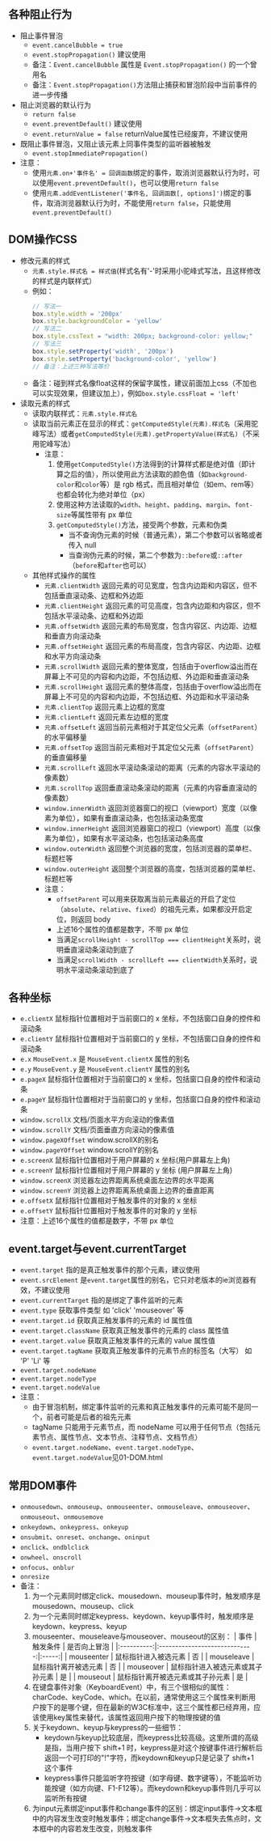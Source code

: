 ## 各种阻止行为
- 阻止事件冒泡
    - `event.cancelBubble = true`
    - `event.stopPropagation()` 建议使用
    - 备注：`Event.cancelBubble` 属性是 `Event.stopPropagation()` 的一个曾用名
    - 备注：`Event.stopPropagation()`方法阻止捕获和冒泡阶段中当前事件的进一步传播
- 阻止浏览器的默认行为
    - `return false`
    - `event.preventDefault()` 建议使用
    - `event.returnValue = false` returnValue属性已经废弃，不建议使用
- 既阻止事件冒泡，又阻止该元素上同事件类型的监听器被触发
    - `event.stopImmediatePropagation()`
- 注意：
    - 使用`元素.on+'事件名' = 回调函数`绑定的事件，取消浏览器默认行为时，可以使用`event.preventDefault()`，也可以使用`return false`
    - 使用`元素.addEventListener('事件名, 回调函数[, options]')`绑定的事件，取消浏览器默认行为时，不能使用`return false`，只能使用`event.preventDefault()`

## DOM操作CSS
- 修改元素的样式
    - `元素.style.样式名 = 样式值`(样式名有'-'时采用小驼峰式写法，且这样修改的样式是内联样式）
    - 例如：
        ```js
        // 写法一
        box.style.width = '200px'
        box.style.backgroundColor = 'yellow'
        // 写法二
        box.style.cssText = "width: 200px; background-color: yellow;"
        // 写法三
        box.style.setProperty('width', '200px')
        box.style.setProperty('background-color', 'yellow')
        // 备注：上述三种写法等价
        ```
    - 备注：碰到样式名像float这样的保留字属性，建议前面加上css（不加也可以实现效果，但建议加上），例如`box.style.cssFloat = 'left'`
- 读取元素的样式
    - 读取内联样式：`元素.style.样式名`
    - 读取当前元素正在显示的样式：`getComputedStyle(元素).样式名`（采用驼峰写法）或者`getComputedStyle(元素).getPropertyValue(样式名)`（不采用驼峰写法）
        - 注意：
            1. 使用`getComputedStyle()`方法得到的计算样式都是绝对值（即计算之后的值），所以使用此方法读取的颜色值（如`background-color`和`color`等）是 rgb 格式，而且相对单位（如em、rem等）也都会转化为绝对单位（px）
            2. 使用这种方法读取的`width`、`height`、`padding`、`margin`、`font-size`等属性带有 px 单位
            3. `getComputedStyle()`方法，接受两个参数，元素和伪类
                - 当不查询伪元素的时候（普通元素），第二个参数可以省略或者传入 null
                - 当查询伪元素的时候，第二个参数为`::before`或`::after`（`before`和`after`也可以）
    - 其他样式操作的属性
        - `元素.clientWidth` 返回元素的可见宽度，包含内边距和内容区，但不包括垂直滚动条、边框和外边距
        - `元素.clientHeight` 返回元素的可见高度，包含内边距和内容区，但不包括水平滚动条、边框和外边距
        - `元素.offsetWidth` 返回元素的布局宽度，包含内容区、内边距、边框和垂直方向滚动条
        - `元素.offsetHeight` 返回元素的布局高度，包含内容区、内边距、边框和水平方向滚动条
        - `元素.scrollWidth` 返回元素的整体宽度，包括由于overflow溢出而在屏幕上不可见的内容和内边距，不包括边框、外边距和垂直滚动条
        - `元素.scrollHeight` 返回元素的整体高度，包括由于overflow溢出而在屏幕上不可见的内容和内边距，不包括边框、外边距和水平滚动条
        - `元素.clientTop` 返回元素上边框的宽度
        - `元素.clientLeft` 返回元素左边框的宽度
        - `元素.offsetLeft` 返回当前元素相对于其定位父元素（`offsetParent`）的水平偏移量
        - `元素.offsetTop` 返回当前元素相对于其定位父元素（`offsetParent`）的垂直偏移量
        - `元素.scrollLeft` 返回水平滚动条滚动的距离（元素的内容水平滚动的像素数）
        - `元素.scrollTop` 返回垂直滚动条滚动的距离（元素的内容垂直滚动的像素数）
        - `window.innerWidth` 返回浏览器窗口的视口（viewport）宽度（以像素为单位），如果有垂直滚动条，也包括滚动条宽度
        - `window.innerHeight` 返回浏览器窗口的视口（viewport）高度（以像素为单位），如果有水平滚动条，也包括滚动条高度
        - `window.outerWidth` 返回整个浏览器的宽度，包括浏览器的菜单栏、标题栏等
        - `window.outerHeight` 返回整个浏览器的高度，包括浏览器的菜单栏、标题栏等
        - 注意：
            - `offsetParent` 可以用来获取离当前元素最近的开启了定位（`absolute`、`relative`、`fixed`）的祖先元素，如果都没开启定位，则返回 body
            - 上述16个属性的值都是数字，不带 px 单位
            - 当满足`scrollHeight - scrollTop === clientHeight`关系时，说明垂直滚动条滚动到底了
            - 当满足`scrollWidth - scrollLeft === clientWidth`关系时，说明水平滚动条滚动到底了

## 各种坐标
- `e.clientX` 鼠标指针位置相对于当前窗口的 x 坐标，不包括窗口自身的控件和滚动条
- `e.clientY` 鼠标指针位置相对于当前窗口的 y 坐标，不包括窗口自身的控件和滚动条
- `e.x` `MouseEvent.x` 是 `MouseEvent.clientX` 属性的别名
- `e.y` `MouseEvent.y` 是 `MouseEvent.clientY` 属性的别名
- `e.pageX` 鼠标指针位置相对于当前窗口的 x 坐标，包括窗口自身的控件和滚动条
- `e.pageY` 鼠标指针位置相对于当前窗口的 y 坐标，包括窗口自身的控件和滚动条
- `window.scrollX` 文档/页面水平方向滚动的像素值
- `window.scrollY` 文档/页面垂直方向滚动的像素值
- `window.pageXOffset` window.scrollX的别名
- `window.pageYOffset` window.scrollY的别名
- `e.screenX` 鼠标指针位置相对于用户屏幕的 x 坐标(用户屏幕左上角) 
- `e.screenY` 鼠标指针位置相对于用户屏幕的 y 坐标 (用户屏幕左上角) 
- `window.screenX` 浏览器左边界距离系统桌面左边界的水平距离
- `window.screenY` 浏览器上边界距离系统桌面上边界的垂直距离
- `e.offsetX` 鼠标指针位置相对于触发事件的对象的 x 坐标
- `e.offsetY` 鼠标指针位置相对于触发事件的对象的 y 坐标
- 注意：上述16个属性的值都是数字，不带 px 单位

## event.target与event.currentTarget
- `event.target` 指的是真正触发事件的那个元素，建议使用
- `event.srcElement` 是`event.target`属性的别名，它只对老版本的ie浏览器有效，不建议使用
- `event.currentTarget` 指的是绑定了事件监听的元素
- `event.type` 获取事件类型 如 'click' 'mouseover' 等
- `event.target.id` 获取真正触发事件的元素的 id 属性值
- `event.target.className` 获取真正触发事件的元素的 class 属性值
- `event.target.value` 获取真正触发事件的元素的 value 属性值
- `event.target.tagName` 获取真正触发事件的元素节点的标签名（大写） 如 'P' 'Li' 等
- `event.target.nodeName`
- `event.target.nodeType`
- `event.target.nodeValue`
- 注意：
    - 由于冒泡机制，绑定事件监听的元素和真正触发事件的元素可能不是同一个，前者可能是后者的祖先元素
    - tagName 只能用于元素节点，而 nodeName 可以用于任何节点（包括元素节点、属性节点、文本节点、注释节点、文档节点）
    - `event.target.nodeName`、`event.target.nodeType`、`event.target.nodeValue`见01-DOM.html

## 常用DOM事件
- `onmousedown`、`onmouseup`、`onmouseenter`、`onmouseleave`、`onmouseover`、`onmouseout`、`onmousemove`
- `onkeydown`、`onkeypress`、`onkeyup`
- `onsubmit`、`onreset`、`onchange`、`oninput`
- `onclick`、`ondblclick`
- `onwheel`、`onscroll`
- `onfocus`、`onblur`
- `onresize`
- 备注：
    1. 为一个元素同时绑定click、mousedown、mouseup事件时，触发顺序是mousedown、mouseup、click
    2. 为一个元素同时绑定keypress、keydown、keyup事件时，触发顺序是keydown、keypress、keyup
    3. mouseenter、mouseleave与mouseover、mouseout的区别：
        |  事件  |  触发条件  |  是否向上冒泡  |
        |:----------:|:-----------------------------:|:-----:|
        | mouseenter |      鼠标指针进入被选元素       |  否   |
        | mouseleave |      鼠标指针离开被选元素       |  否   |
        | mouseover  | 鼠标指针进入被选元素或其子孙元素 |  是   |
        | mouseout   | 鼠标指针离开被选元素或其子孙元素 |  是   |
    4. 在键盘事件对象（KeyboardEvent）中，有三个很相似的属性：charCode、keyCode、which。在以前，通常使用这三个属性来判断用户按下的是哪个键，但在最新的W3C标准中，这三个属性都已经弃用，应该使用key属性来替代，该属性返回用户按下的物理按键的值
    5. 关于keydown、keyup与keypress的一些细节：
        - keydown与keyup比较底层，而keypress比较高级。这里所谓的高级是指，当用户按下 shift+1 时，keypress是对这个按键事件进行解析后返回一个可打印的"!"字符，而keydown和keyup只是记录了 shift+1 这个事件
        - keypress事件只能监听字符按键（如字母键、数字键等），不能监听功能按键（如方向键、F1-F12等）。而keydown和keyup事件则几乎可以监听所有按键
    6. 为input元素绑定input事件和change事件的区别：绑定input事件->文本框中的内容发生改变时触发事件；绑定change事件->文本框失去焦点时，文本框中的内容若发生改变，则触发事件